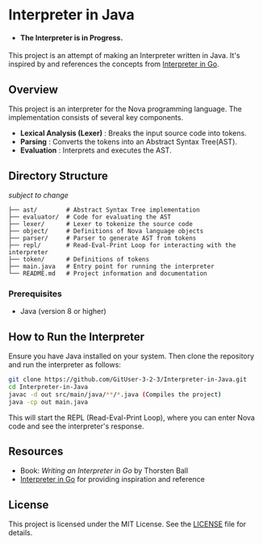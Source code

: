 # Interpreter in Java

* #### The Interpreter is in Progress.

This project is an attempt of making an Interpreter written in Java. It's inspired by and references the concepts from 
[Interpreter in Go](https://github.com/GitUser-3-2-3/Interpreter-in-Go).

## Overview

This project is an interpreter for the Nova programming language. The implementation consists of several key components.

* **Lexical Analysis (Lexer)** : Breaks the input source code into tokens.
* **Parsing** : Converts the tokens into an Abstract Syntax Tree(AST).
* **Evaluation** : Interprets and executes the AST.

## Directory Structure
*subject to change*
```
├── ast/        # Abstract Syntax Tree implementation
├── evaluator/  # Code for evaluating the AST
├── lexer/      # Lexer to tokenize the source code
├── object/     # Definitions of Nova language objects
├── parser/     # Parser to generate AST from tokens
├── repl/       # Read-Eval-Print Loop for interacting with the interpreter
├── token/      # Definitions of tokens
├── main.java   # Entry point for running the interpreter
└── README.md   # Project information and documentation
```

### Prerequisites

- Java (version 8 or higher)

## How to Run the Interpreter

Ensure you have Java installed on your system. Then clone the repository and run the interpreter as follows:

```bash
git clone https://github.com/GitUser-3-2-3/Interpreter-in-Java.git
cd Interpreter-in-Java
javac -d out src/main/java/**/*.java (Compiles the project)
java -cp out main.java
```

This will start the REPL (Read-Eval-Print Loop), where you can enter Nova code and see the interpreter's response.

## Resources

* Book: *Writing an Interpreter in Go* by Thorsten Ball
* [Interpreter in Go](https://github.com/GitUser-3-2-3/Interpreter-in-Go) for providing inspiration and reference

## License

This project is licensed under the MIT License. See the [LICENSE](LICENSE) file for details.